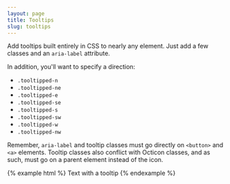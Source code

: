 ```yaml
---
layout: page
title: Tooltips
slug: tooltips
---
```


Add tooltips built entirely in CSS to nearly any element. Just add a few classes and an `aria-label` attribute.

In addition, you'll want to specify a direction:

- `.tooltipped-n`
- `.tooltipped-ne`
- `.tooltipped-e`
- `.tooltipped-se`
- `.tooltipped-s`
- `.tooltipped-sw`
- `.tooltipped-w`
- `.tooltipped-nw`

Remember, `aria-label` and tooltip classes must go directly on `<button>` and `<a>` elements. Tooltip classes also conflict with Octicon classes, and as such, must go on a parent element instead of the icon.

{% example html %}
<span class="tooltipped tooltipped-n" aria-label="This is the tooltip.">
  Text with a tooltip
</span>
{% endexample %}
